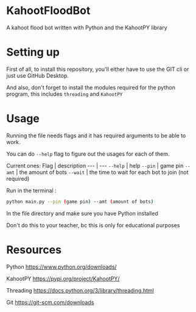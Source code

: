 # KahootFloodBot
A kahoot flood bot written with Python and the KahootPY library


# Setting up

First of all, to install this repository, you'll either have to use the GIT cli or just use GitHub Desktop.

And also, don't forget to install the modules required for the python program, this includes `threading` and `KahootPY`

# Usage

Running the file needs flags and it has required arguments to be able to work.

You can do `--help` flag to figure out the usages for each of them.

Current ones:
Flag | description
--- | ---
`--help` | help
`--pin` | game pin
`--amt` | the amount of bots
`--wait` | the time to wait for each bot to join (not required)

Run in the terminal :
```bash
python main.py --pin (game pin) --amt (amount of bots)
```
In the file directory and make sure you have Python installed

Don't do this to your teacher, bc this is only for educational purposes

# Resources

Python https://www.python.org/downloads/

KahootPY https://pypi.org/project/KahootPY/

Threading https://docs.python.org/3/library/threading.html

Git https://git-scm.com/downloads
